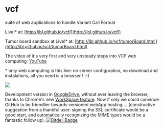 vcf
===

suite of web applications to handle Variant Call Format

Live!* at: [http://ibl.github.io/vcf/](http://ibl.github.io/vcf/)

Tumor board sandbox at Live!* at: [http://ibl.github.io/vcf/tumorBoard.html](http://ibl.github.io/vcf/tumorBoard.html)


The video of it's very first and very unsteady steps into VCF web computing: [YouTube](http://www.youtube.com/watch?v=4qXd_WsKa8o)

\* only web computing is this live: no server configuration, no download and instalations, all you need is a browser ! :-)

![](http://ibl.github.io/vcf/ScreenShot.png)

Development version in [GoogleDrive](https://www.googledrive.com/host/0BwwZEXS3GesiTjlHSmlOcEJaeDA/vcf/), without ever leaving the browser, thanks to Chrome's new [WorkSpace feature](http://www.youtube.com/watch?v=bqfoYaKCYUI#t=3m39s). Now if only we could convince GitHub to be friendlier towards versioned webApp hosting ... (constructive suggestion from a thankful user: signing the SSL certificate would be a good start, and automatically recognizing the MIME types would be a fantastic follow up).
[![Bitdeli Badge](https://d2weczhvl823v0.cloudfront.net/ibl/vcf/trend.png)](https://bitdeli.com/free "Bitdeli Badge")
